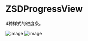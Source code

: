 # ZSDProgressView
4种样式的进度条。

![image](https://github.com/shaw2014/ZSDProgressView/blob/master/demo/images/image1.png)
![image](https://github.com/shaw2014/ZSDProgressView/blob/master/demo/images/image2.png)
